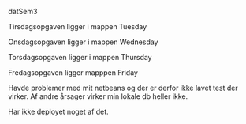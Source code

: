 datSem3


Tirsdagsopgaven ligger  i mappen Tuesday

Onsdagsopgaven ligger i mappen Wednesday 

Torsdagsopgaven  ligger i mappen Thursday 

Fredagsopgaven ligger mapppen Friday 

Havde problemer med mit netbeans og der er derfor ikke lavet test der virker. Af andre årsager virker min lokale db heller ikke. 

Har ikke deployet noget af det.
